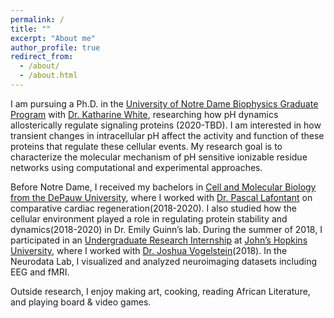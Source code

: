 ```yaml
---
permalink: /
title: ""
excerpt: "About me"
author_profile: true
redirect_from: 
  - /about/
  - /about.html
---
```


I am pursuing a Ph.D. in the [University of Notre Dame Biophysics Graduate Program](https://biophysics.nd.edu) with [Dr. Katharine White](https://sites.nd.edu/whitelab/lab-members/katharine-white/), researching how pH dynamics allosterically regulate signaling proteins (2020-TBD). I am interested in how transient changes in intracellular pH affect the activity and function of these proteins that regulate these cellular events. My research goal is to characterize the molecular mechanism of pH sensitive ionizable residue networks using computational and experimental approaches. 

Before Notre Dame, I received my bachelors in [Cell and Molecular Biology from the DePauw University](https://www.depauw.edu/academics/departments-programs/biology/), where I worked with [Dr. Pascal Lafontant](https://sites.google.com/depauw.edu/lafontantlab/home) on comparative cardiac regeneration(2018-2020). I also studied how the cellular environment played a role in regulating protein stability and dynamics(2018-2020) in Dr. Emily Guinn’s lab. During the summer of 2018, I participated in an [Undergraduate Research Internship](https://neurodata.io/about/alum.html) at [John’s Hopkins University](https://neurodata.io), where I worked with [Dr. Joshua Vogelstein](https://neurodata.io/about/jovo/)(2018). In the Neurodata Lab, I visualized and analyzed neuroimaging datasets including EEG and fMRI. 

Outside research, I enjoy making art, cooking, reading African Literature, and playing board & video games.

